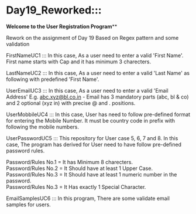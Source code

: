 # Day19_Reworked:::

****Welcome to the User Registration Program******

Rework on the assignment of Day 19 Based on Regex pattern and some validation

FirstNameUC1  ::: In this case, As a user need to enter a valid 'First Name'. First name starts with Cap and it has minimum 3 charecters.

LastNameUC2 ::: In this case, As a user need to enter a valid 'Last Name' as following with predefined 'First Name'.

UserEmailUC3 ::: In this case, As a user need to enter a valid 'Email Address' E.g. abc.xyz@bl.co.in - Email has 3 mandatory parts (abc, bl & co) and 2 optional (xyz in) with precise @ and . positions.

UserMobbileUC4 ::: In this case, User has need to follow pre-defined format for entering the Mobile Number. It must be country code in prefix with following the mobile numbers.

UserPasswordUC5 ::: This repository for User case 5, 6, 7 and 8. In this case, The program has derived for User need to have follow pre-defined password rules.

Password/Rules No.1 = It has Minimum 8 charecters.                                                                                                                       
Password/Rules No.2 = It Should have at least 1 Upper Case.                                                                                                               
Password/Rules No.3 = It Should have at least 1 numeric number in the password.                                                                                           
Password/Rules No.3 = It Has exactly 1 Special Character.

EmailSamplesUC6 ::: In this program, There are some validate email samples for users.
